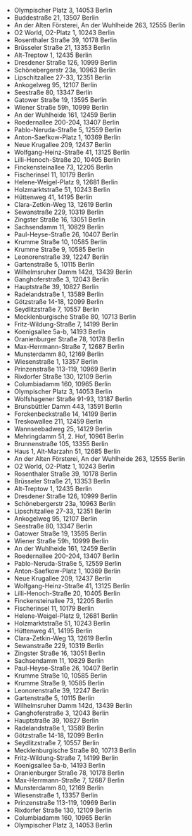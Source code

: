 - Olympischer Platz 3, 14053 Berlin
- Buddestraße 21, 13507 Berlin
- An der Alten Försterei, An der Wuhlheide 263, 12555 Berlin
- O2 World, O2-Platz 1, 10243 Berlin
- Rosenthaler Straße 39, 10178 Berlin
- Brüsseler Straße 21, 13353 Berlin
- Alt-Treptow 1, 12435 Berlin
- Dresdener Straße 126, 10999 Berlin
- Schönebergerstr 23a, 10963 Berlin
- Lipschitzallee 27-33, 12351 Berlin
- Ankogelweg 95, 12107 Berlin
- Seestraße 80, 13347 Berlin
- Gatower Straße 19, 13595 Berlin
- Wiener Straße 59h, 10999 Berlin
- An der Wuhlheide 161, 12459 Berlin
- Roedernallee 200-204, 13407 Berlin
- Pablo-Neruda-Straße 5, 12559 Berlin
- Anton-Saefkow-Platz 1, 10369 Berlin
- Neue Krugallee 209, 12437 Berlin
- Wolfgang-Heinz-Straße 41, 13125 Berlin
- Lilli-Henoch-Straße 20, 10405 Berlin
- Finckensteinallee 73, 12205 Berlin
- Fischerinsel 11, 10179 Berlin
- Helene-Weigel-Platz 9, 12681 Berlin
- Holzmarktstraße 51, 10243 Berlin
- Hüttenweg 41, 14195 Berlin
- Clara-Zetkin-Weg 13, 12619 Berlin
- Sewanstraße 229, 10319 Berlin
- Zingster Straße 16, 13051 Berlin
- Sachsendamm 11, 10829 Berlin
- Paul-Heyse-Straße 26, 10407 Berlin
- Krumme Straße 10, 10585 Berlin
- Krumme Straße 9, 10585 Berlin
- Leonorenstraße 39, 12247 Berlin
- Gartenstraße 5, 10115 Berlin
- Wilhelmsruher Damm 142d, 13439 Berlin
- Ganghoferstraße 3, 12043 Berlin
- Hauptstraße 39, 10827 Berlin
- Radelandstraße 1, 13589 Berlin
- Götzstraße 14-18, 12099 Berlin
- Seydlitzstraße 7, 10557 Berlin
- Mecklenburgische Straße 80, 10713 Berlin
- Fritz-Wildung-Straße 7, 14199 Berlin
- Koenigsallee 5a-b, 14193 Berlin
- Oranienburger Straße 78, 10178 Berlin
- Max-Herrmann-Straße 7, 12687 Berlin
- Munsterdamm 80, 12169 Berlin
- Wiesenstraße 1, 13357 Berlin
- Prinzenstraße 113-119, 10969 Berlin
- Rixdorfer Straße 130, 12109 Berlin
- Columbiadamm 160, 10965 Berlin
- Olympischer Platz 3, 14053 Berlin
- Wolfshagener Straße 91-93, 13187 Berlin
- Brunsbüttler Damm 443, 13591 Berlin
- Forckenbeckstraße 14, 14199 Berlin
- Treskowallee 211, 12459 Berlin
- Wannseebadweg 25, 14129 Berlin
- Mehringdamm 51, 2. Hof, 10961 Berlin
- Brunnenstraße 105, 13355 Berlin
- Haus 1, Alt-Marzahn 51, 12685 Berlin
- An der Alten Försterei, An der Wuhlheide 263, 12555 Berlin
- O2 World, O2-Platz 1, 10243 Berlin
- Rosenthaler Straße 39, 10178 Berlin
- Brüsseler Straße 21, 13353 Berlin
- Alt-Treptow 1, 12435 Berlin
- Dresdener Straße 126, 10999 Berlin
- Schönebergerstr 23a, 10963 Berlin
- Lipschitzallee 27-33, 12351 Berlin
- Ankogelweg 95, 12107 Berlin
- Seestraße 80, 13347 Berlin
- Gatower Straße 19, 13595 Berlin
- Wiener Straße 59h, 10999 Berlin
- An der Wuhlheide 161, 12459 Berlin
- Roedernallee 200-204, 13407 Berlin
- Pablo-Neruda-Straße 5, 12559 Berlin
- Anton-Saefkow-Platz 1, 10369 Berlin
- Neue Krugallee 209, 12437 Berlin
- Wolfgang-Heinz-Straße 41, 13125 Berlin
- Lilli-Henoch-Straße 20, 10405 Berlin
- Finckensteinallee 73, 12205 Berlin
- Fischerinsel 11, 10179 Berlin
- Helene-Weigel-Platz 9, 12681 Berlin
- Holzmarktstraße 51, 10243 Berlin
- Hüttenweg 41, 14195 Berlin
- Clara-Zetkin-Weg 13, 12619 Berlin
- Sewanstraße 229, 10319 Berlin
- Zingster Straße 16, 13051 Berlin
- Sachsendamm 11, 10829 Berlin
- Paul-Heyse-Straße 26, 10407 Berlin
- Krumme Straße 10, 10585 Berlin
- Krumme Straße 9, 10585 Berlin
- Leonorenstraße 39, 12247 Berlin
- Gartenstraße 5, 10115 Berlin
- Wilhelmsruher Damm 142d, 13439 Berlin
- Ganghoferstraße 3, 12043 Berlin
- Hauptstraße 39, 10827 Berlin
- Radelandstraße 1, 13589 Berlin
- Götzstraße 14-18, 12099 Berlin
- Seydlitzstraße 7, 10557 Berlin
- Mecklenburgische Straße 80, 10713 Berlin
- Fritz-Wildung-Straße 7, 14199 Berlin
- Koenigsallee 5a-b, 14193 Berlin
- Oranienburger Straße 78, 10178 Berlin
- Max-Herrmann-Straße 7, 12687 Berlin
- Munsterdamm 80, 12169 Berlin
- Wiesenstraße 1, 13357 Berlin
- Prinzenstraße 113-119, 10969 Berlin
- Rixdorfer Straße 130, 12109 Berlin
- Columbiadamm 160, 10965 Berlin
- Olympischer Platz 3, 14053 Berlin
